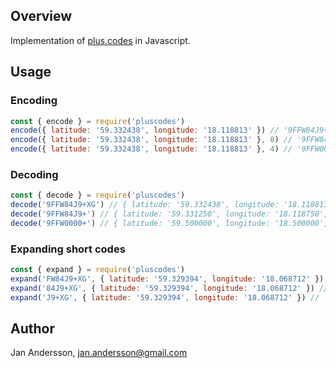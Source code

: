 ## Overview

Implementation of [plus.codes](https://plus.codes) in Javascript.

## Usage

### Encoding

```javascript
const { encode } = require('pluscodes')
encode({ latitude: '59.332438', longitude: '18.118813' }) // '9FFW84J9+XG'
encode({ latitude: '59.332438', longitude: '18.118813' }, 8) // '9FFW84J9+'
encode({ latitude: '59.332438', longitude: '18.118813' }, 4) // '9FFW0000+'
```

### Decoding

```javascript
const { decode } = require('pluscodes')
decode('9FFW84J9+XG') // { latitude: '59.332438', longitude: '18.118813', resolution: 0.000125 }
decode('9FFW84J9+') // { latitude: '59.331250', longitude: '18.118750', resolution: 0.0025 }
decode('9FFW0000+') // { latitude: '59.500000', longitude: '18.500000', resolution: 1 }
```

### Expanding short codes

```javascript
const { expand } = require('pluscodes')
expand('FW84J9+XG', { latitude: '59.329394', longitude: '18.068712' }) // '9FFW84J9+XG'
expand('84J9+XG', { latitude: '59.329394', longitude: '18.068712' }) // '9FFW84J9+XG'
expand('J9+XG', { latitude: '59.329394', longitude: '18.068712' }) // '9FFW83J9+XG'
```

## Author

Jan Andersson, jan.andersson@gmail.com
